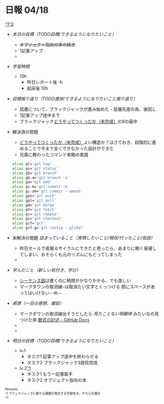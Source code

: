 # 日報 04/18
[^1](#remarks)[^2](#remarks)


- *本日の目標（TODO目標/できるようになりたいこと）*

  - ~~オブジェクト指向の本の続き~~
  - 1記事アップ
  - 
  



- *学習時間*

  - 10h 
    - 昨日レポート後 -h
    - 起床後 10h



- *目標振り返り（TODO進捗/できるようになりたいこと振り返り）*

  - 読書について、ブラックジャックが進み始めた・低優先度の為、後回し
  - 1記事アップ途中まで
  - ブラックジャック[どうやってつくったか（未完成）](https://github.com/TakeharuNarita/tipics/blob/main/How_to_BlackJack.md)の8の最中



- 解決済の問題

  - [どうやってつくったか（未完成）](https://github.com/TakeharuNarita/tipics/blob/main/How_to_BlackJack.md)よい構造か？はさておき、段階的に進めることで今まで全くできなかった設計ができた
  - 兄貴に教わったコマンド省略の実践
  ```bash
  alias gl='git log'
  alias gs='git status'
  alias gb='git branch'
  alias gb-a='git branch -a'
  alias ga='git add'
  alias gc-m='git commit -m'
  alias gc-am='git commit --amend'
  alias gps='git push'
  alias gpl='git pull' 
  alias gm='git merge'
  alias gf='git fetch'
  alias gr='git remote'
  alias gc='git checkout'
  alias gcf='gcf'
  alias gcf-g='git config --glibal'

  ```



- 未解決の問題 *詰まっていること（実現したいこと/現状/行ったこと/仮説）*

  - 昨日オールで夜寝るサイクルにできたと思ったら、あまりに眠く昼寝してしまい、おそらくも元のリズムにもどってしまった
  - 



- *学んだこと（新しい気付き、学び）*

  - [シーケンス図](https://docs.google.com/spreadsheets/d/1lD_Njgl6YBrzltJ_ERPDcJpqyiIqdQ-zJTvp7lZDtRc/edit#gid=164494718)は書くのに時間がかなりかかる、でも楽しい
  - マークダウンの取消線`~`は取消たい文字とくっつける 間にスペースがあってはいけない` ~~例~~ `



- *感想（一日の感想、雑談）*

  - マークダウンの取消線出そうとしたら $見たことない明朝体$ みたいなの見つけた笑 [数式の記述 - GitHub Docs](https://docs.github.com/ja/get-started/writing-on-github/working-with-advanced-formatting/writing-mathematical-expressions#writing-inline-expressions)
  - 
  - 



- *明日の目標（TODO目標/できるようになりたいこと）*

  - lv.1
    - タスク1 記事アップ途中を終わらせる
    - タスク2 ブラックジャック3週目完成
  - lv.2[^1](#remarks)
    - タスク1 もう一記事着手
    - タスク2 オブジェクト指向の本
  

<!-- end -->


<span id="remarks" style="font-size:x-small">
  Remarks<br>
  ^1 ブラックジャックに新たな課題が発生する可能性大、そちらを優先<br>
  ^2 <br>
</span>


